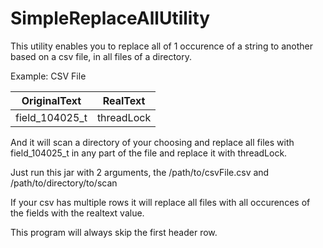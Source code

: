 # SimpleReplaceAllUtility

This utility enables you to replace all of 1 occurence of a string to another based on a csv file, in all files of a directory. 

Example: CSV File 

| OriginalText        | RealText           | 
| ------------- |:-------------:|
| field_104025_t	| threadLock |

And it will scan a directory of your choosing and replace all files with field_104025_t in any part of the file
and replace it with threadLock. 

Just run this jar with 2 arguments, the /path/to/csvFile.csv and /path/to/directory/to/scan

If your csv has multiple rows it will replace all files with all occurences of the fields with the realtext value. 

This program will always skip the first header row. 
